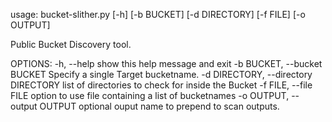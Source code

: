 usage: bucket-slither.py [-h] [-b BUCKET] [-d DIRECTORY] [-f FILE] [-o OUTPUT]

Public Bucket Discovery tool.

OPTIONS:
  -h, --help            show this help message and exit
  -b BUCKET, --bucket BUCKET
                        Specify a single Target bucketname.
  -d DIRECTORY, --directory DIRECTORY
                        list of directories to check for inside the Bucket
  -f FILE, --file FILE  option to use file containing a list of bucketnames
  -o OUTPUT, --output OUTPUT
                        optional ouput name to prepend to scan outputs.